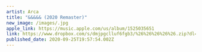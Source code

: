 ```yaml
---
artist: Arca
title: "&&&&& (2020 Remaster)"
new_image: /images/.jpg
apple_link: https://music.apple.com/us/album/1525035651
link: https://www.dropbox.com/s/dmjpgclluf6fgb3/%26%26%26%26%26.zip?dl=1
published_date: 2020-09-25T19:57:54.002Z
---
```


